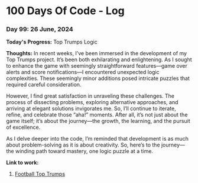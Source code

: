 # 100 Days Of Code - Log

### Day 99: 26 June, 2024

**Today's Progress:** Top Trumps Logic

**Thoughts:** In recent weeks, I’ve been immersed in the development of my Top Trumps project. It’s been both exhilarating and enlightening. As I sought to enhance the game with seemingly straightforward features—game over alerts and score notifications—I encountered unexpected logic complexities. These seemingly minor additions posed intricate puzzles that required careful consideration.

However, I find great satisfaction in unraveling these challenges. The process of dissecting problems, exploring alternative approaches, and arriving at elegant solutions invigorates me. So, I’ll continue to iterate, refine, and celebrate those “aha!” moments. After all, it’s not just about the game itself; it’s about the journey—the growth, the learning, and the pursuit of excellence.

As I delve deeper into the code, I’m reminded that development is as much about problem-solving as it is about creativity. So, here’s to the journey—the winding path toward mastery, one logic puzzle at a time.

**Link to work:**

1. [Football Top Trumps](https://football-top-trumps.vercel.app/)
